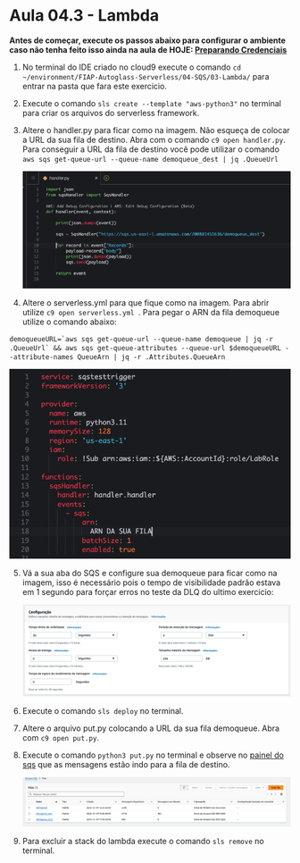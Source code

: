 # Aula 04.3 - Lambda

**Antes de começar, execute os passos abaixo para configurar o ambiente caso não tenha feito isso ainda na aula de HOJE: [Preparando Credenciais](../../01-create-codespaces/Inicio-de-aula.md)**

1. No terminal do IDE criado no cloud9 execute o comando `cd ~/environment/FIAP-Autoglass-Serverless/04-SQS/03-Lambda/` para entrar na pasta que fara este exercicio.
2. Execute o comando `sls create --template "aws-python3"` no terminal para criar os arquivos do serverless framework.
3. Altere o handler.py para ficar como na imagem. Não esqueça de colocar a URL da sua fila de destino. Abra com o comando `c9 open handler.py`. Para conseguir a URL da fila de destino você pode utilizar o comando `aws sqs get-queue-url --queue-name demoqueue_dest | jq .QueueUrl`

   ![at](img/lambda-01.png)
   
5. Altere o serverless.yml para que fique como na imagem. Para abrir utilize `c9 open serverless.yml `. Para pegar o ARN da fila demoqueue utilize o comando abaixo:
``` shell
demoqueueURL=`aws sqs get-queue-url --queue-name demoqueue | jq -r .QueueUrl` && aws sqs get-queue-attributes --queue-url $demoqueueURL --attribute-names QueueArn | jq -r .Attributes.QueueArn
```
   
   ![at](img/lambda-02.png)
   
5. Vá a sua aba do SQS e configure sua demoqueue para ficar como na imagem, isso é necessário pois o tempo de visibilidade padrão estava em 1 segundo para forçar erros no teste da DLQ do ultimo exercicio:

   ![at](img/lambda-03.png)
   
7. Execute o comando `sls deploy` no terminal.
8. Altere o arquivo put.py colocando a URL da sua fila demoqueue. Abra com `c9 open put.py`.
9. Execute o comando `python3 put.py` no terminal e observe no [painel do sqs](https://us-east-1.console.aws.amazon.com/sqs/v3/home?region=us-east-1#/queues) que as mensagens estão indo para a fila de destino.
    
   ![at](img/lambda-04.png)
   
11.  Para excluir a stack do lambda execute o comando `sls remove` no terminal.
